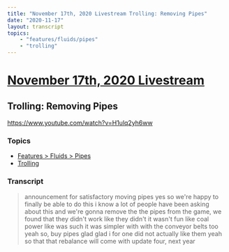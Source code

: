 ```yaml
---
title: "November 17th, 2020 Livestream Trolling: Removing Pipes"
date: "2020-11-17"
layout: transcript
topics:
    - "features/fluids/pipes"
    - "trolling"
---
```

# [November 17th, 2020 Livestream](../2020-11-17.md)
## Trolling: Removing Pipes
https://www.youtube.com/watch?v=H1ulq2yh6ww

### Topics
* [Features > Fluids > Pipes](../topics/features/fluids/pipes.md)
* [Trolling](../topics/trolling.md)

### Transcript

> announcement for satisfactory moving pipes yes so we're happy to finally be able to do this i know a lot of people have been asking about this and we're gonna remove the the pipes from the game, we found that they didn't work like they didn't it wasn't fun like coal power like was such it was simpler with with the conveyor belts too yeah so, buy pipes glad glad i for one did not actually like them yeah so that that rebalance will come with update four, next year
